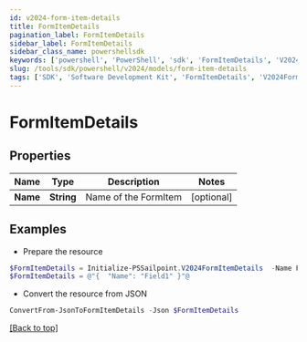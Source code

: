 ```yaml
---
id: v2024-form-item-details
title: FormItemDetails
pagination_label: FormItemDetails
sidebar_label: FormItemDetails
sidebar_class_name: powershellsdk
keywords: ['powershell', 'PowerShell', 'sdk', 'FormItemDetails', 'V2024FormItemDetails'] 
slug: /tools/sdk/powershell/v2024/models/form-item-details
tags: ['SDK', 'Software Development Kit', 'FormItemDetails', 'V2024FormItemDetails']
---
```



# FormItemDetails

## Properties

Name | Type | Description | Notes
------------ | ------------- | ------------- | -------------
**Name** | **String** | Name of the FormItem | [optional] 

## Examples

- Prepare the resource
```powershell
$FormItemDetails = Initialize-PSSailpoint.V2024FormItemDetails  -Name Field1
$FormItemDetails = @"{  "Name": "Field1" }"@
```

- Convert the resource from JSON
```powershell
ConvertFrom-JsonToFormItemDetails -Json $FormItemDetails
```


[[Back to top]](#) 

